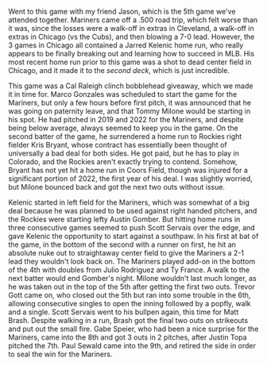 Went to this game with my friend Jason, which is the 5th game we've
attended together. Mariners came off a .500 road trip, which felt
worse than it was, since the losses were a walk-off in extras in
Cleveland, a walk-off in extras in Chicago (vs the Cubs), and then
blowing a 7-0 lead. However, the 3 games in Chicago all contained a
Jarred Kelenic home run, who really appears to be finally breaking out
and learning how to succeed in MLB. His most recent home run prior to
this game was a shot to dead center field in Chicago, and it made it
to the <i>second deck</i>, which is just incredible.

This game was a Cal Raleigh clinch bobblehead giveaway, which we made
it in time for. Marco Gonzales was scheduled to start the game for the
Mariners, but only a few hours before first pitch, it was announced
that he was going on paternity leave, and that Tommy Milone would be
starting in his spot. He had pitched in 2019 and 2022 for the
Mariners, and despite being below average, always seemed to keep you
in the game. On the second batter of the game, he surrendered a home
run to Rockies right fielder Kris Bryant, whose contract has
essentially been thought of universally a bad deal for both sides. He
got paid, but he has to play in Colorado, and the Rockies aren't
exactly trying to contend. Somehow, Bryant has not yet hit a home run
in Coors Field, though was injured for a significant portion of 2022,
the first year of his deal. I was slightly worried, but Milone bounced
back and got the next two outs without issue.

Kelenic started in left field for the Mariners, which was somewhat of
a big deal because he was planned to be used against right handed
pitchers, and the Rockies were starting lefty Austin Gomber. But
hitting home runs in three consecutive games seemed to push Scott
Servais over the edge, and gave Kelenic the opportunity to start
against a southpaw. In his first at bat of the game, in the bottom of
the second with a runner on first, he hit an absolute nuke out to
straightaway center field to give the Mariners a 2-1 lead they
wouldn't look back on. The Mariners played add-on in the bottom of the
4th with doubles from Julio Rodriguez and Ty France. A walk to the
next batter would end Gomber's night. Milone wouldn't last much
longer, as he was taken out in the top of the 5th after getting the
first two outs. Trevor Gott came on, who closed out the 5th but ran
into some trouble in the 6th, allowing consecutive singles to open the
inning followed by a popfly, walk and a single. Scott Servais went to
his bullpen again, this time for Matt Brash. Despite walking in a run,
Brash got the final two outs on strikeouts and put out the small fire.
Gabe Speier, who had been a nice surprise for the Mariners, came into
the 8th and got 3 outs in 2 pitches, after Justin Topa pitched the
7th. Paul Sewald came into the 9th, and retired the side in order to
seal the win for the Mariners.
